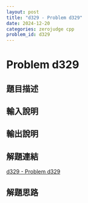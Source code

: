 ```yaml
---
layout: post
title: "d329 - Problem d329"
date: 2024-12-20
categories: zerojudge cpp
problem_id: d329
---
```


# Problem d329

## 題目描述



## 輸入說明



## 輸出說明



## 解題連結

[d329 - Problem d329](https://zerojudge.tw/ShowProblem?problemid=d329)

## 解題思路

